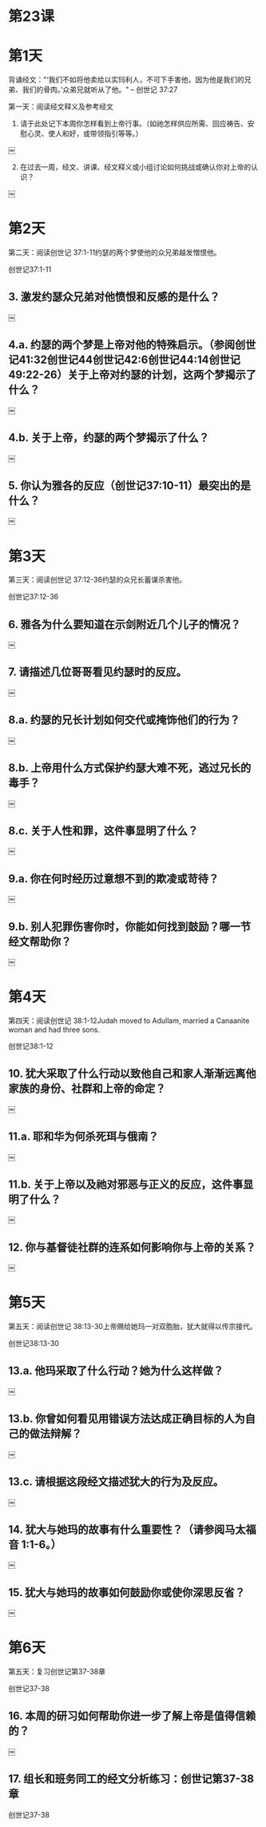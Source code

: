 # 第23课

# 第1天

背诵经文："‘我们不如将他卖给以实玛利人，不可下手害他，因为他是我们的兄弟、我们的骨肉。’众弟兄就听从了他。" – 创世记 37:27

第一天：阅读经文释义及参考经文

1. 请于此处记下本周你怎样看到上帝行事。（如祂怎样供应所需、回应祷告、安慰心灵、使人和好，或带领指引等等。）

￼

2. 在过去一周，经文、讲课、经文释义或小组讨论如何挑战或确认你对上帝的认识？

￼

# 第2天

第二天：阅读创世记 37:1-11约瑟的两个梦使他的众兄弟越发憎恨他。

创世记37:1-11

## 3. 激发约瑟众兄弟对他愤恨和反感的是什么？

￼

## 4.a. 约瑟的两个梦是上帝对他的特殊启示。（参阅创世记41:32创世记44创世记42:6创世记44:14创世记49:22-26）关于上帝对约瑟的计划，这两个梦揭示了什么？

￼

## 4.b. 关于上帝，约瑟的两个梦揭示了什么？

￼

## 5. 你认为雅各的反应（创世记37:10-11）最突出的是什么？

￼

# 第3天

第三天：阅读创世记 37:12-36约瑟的众兄长蓄谋杀害他。

创世记37:12-36

## 6. 雅各为什么要知道在示剑附近几个儿子的情况？

￼

## 7. 请描述几位哥哥看见约瑟时的反应。

￼

## 8.a. 约瑟的兄长计划如何交代或掩饰他们的行为？

￼

## 8.b. 上帝用什么方式保护约瑟大难不死，逃过兄长的毒手？

￼

## 8.c. 关于人性和罪，这件事显明了什么？

￼

## 9.a. 你在何时经历过意想不到的欺凌或苛待？

￼

## 9.b. 别人犯罪伤害你时，你能如何找到鼓励？哪一节经文帮助你？

￼

# 第4天

第四天：阅读创世记 38:1-12Judah moved to Adullam, married a Canaanite woman and had three sons.

创世记38:1-12

## 10. 犹大采取了什么行动以致他自己和家人渐渐远离他家族的身份、社群和上帝的命定？

￼

## 11.a. 耶和华为何杀死珥与俄南？

￼

## 11.b. 关于上帝以及祂对邪恶与正义的反应，这件事显明了什么？

￼

## 12. 你与基督徒社群的连系如何影响你与上帝的关系？

￼

# 第5天

第五天：阅读创世记 38:13-30上帝赐给她玛一对双胞胎，犹大就得以传宗接代。

创世记38:13-30

## 13.a. 他玛采取了什么行动？她为什么这样做？

￼

## 13.b. 你曾如何看见用错误方法达成正确目标的人为自己的做法辩解？

￼

## 13.c. 请根据这段经文描述犹大的行为及反应。

￼

## 14. 犹大与她玛的故事有什么重要性？（请参阅马太福音 1:1-6。）

￼

## 15. 犹大与她玛的故事如何鼓励你或使你深思反省？

￼

# 第6天

第五天：复习创世记第37-38章

创世记37-38

## 16. 本周的研习如何帮助你进一步了解上帝是值得信赖的？

￼

## 17. 组长和班务同工的经文分析练习：创世记第37-38章

创世记37-38
